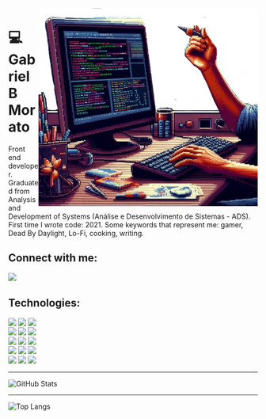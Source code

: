 <img src="image.png" align="right" height="400px" margin-top="300px">

<div align="left">
<h1>💻 Gabriel B Morato</h1>
<p>Front end developer. Graduated from Analysis and Development of Systems (Análise e Desenvolvimento de Sistemas - ADS). First time I wrote code: 2021.
Some keywords that represent me: gamer, Dead By Daylight, Lo-Fi, cooking, writing.</p>
<h2>Connect with me:</h2>
<a href="https://www.linkedin.com/in/gabriel-m-5b1656174/"><img src="https://img.shields.io/badge/LinkedIn-0077B5?style=for-the-badge&logo=linkedin&logoColor=white"></a>
<h2>Technologies:</h2>
<img src="https://img.shields.io/badge/Markdown-000?style=for-the-badge&logo=markdown"> <img src="https://img.shields.io/badge/HTML5-E34F26?style=for-the-badge&logo=html5&logoColor=white"> <img src="https://img.shields.io/badge/CSS3-1572B6?style=for-the-badge&logo=css3&logoColor=white"><br>
<img src="https://img.shields.io/badge/PHP-777BB4?style=for-the-badge&logo=php&logoColor=white">  <img src="https://img.shields.io/badge/JavaScript-F7DF1E?style=for-the-badge&logo=javascript&logoColor=black">  <img src="https://img.shields.io/badge/java-%23ED8B00.svg?style=for-the-badge&logo=openjdk&logoColor=white"><br>
<img src="https://img.shields.io/badge/React-20232A?style=for-the-badge&logo=react&logoColor=61DAFB">  <img src="https://img.shields.io/badge/-boostrap-0D1117?style=for-the-badge&logo=bootstrap&labelColor=0D1117">  <img src="https://img.shields.io/badge/MySQL-00000F?style=for-the-badge&logo=mysql&logoColor=white"><br>
<img src="https://img.shields.io/badge/Linux-000?style=for-the-badge&logo=linux&logoColor=FCC624">  <img src="https://img.shields.io/badge/Windows-000?style=for-the-badge&logo=windows&logoColor=2CA5E0">  <img src="https://img.shields.io/badge/Ubuntu-35495E?style=for-the-badge&logo=ubuntu&logoColor=2CA5E0"><br>
<img src="https://img.shields.io/badge/GIT-E44C30?style=for-the-badge&logo=git&logoColor=white">  <img src="https://img.shields.io/badge/Figma-696969?style=for-the-badge&logo=figma&logoColor=figma">  <img src="https://img.shields.io/badge/Vscode-007ACC?style=for-the-badge&logo=visual-studio-code&logoColor=white"><br>
</div>

---

![GitHub Stats](https://github-readme-stats.vercel.app/api?username=gpurplem&theme=transparent&bg_color=000&border_color=30A3DC&show_icons=true&icon_color=30A3DC&title_color=E94D5F&text_color=FFF)

---

![Top Langs](https://github-readme-stats-git-masterrstaa-rickstaa.vercel.app/api/top-langs/?username=gpurplem&layout=compact&bg_color=000&border_color=30A3DC&title_color=E94D5F&text_color=FFF)
